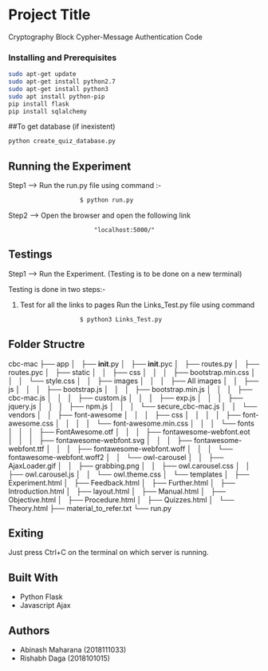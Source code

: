 # Project Title

Cryptography Block Cypher-Message Authentication Code

### Installing and Prerequisites

```bash
sudo apt-get update
sudo apt-get install python2.7
sudo apt-get install python3
sudo apt install python-pip
pip install flask
pip install sqlalchemy
```
##To get database (if inexistent)

```bash
python create_quiz_database.py
```

## Running the Experiment

Step1 --> Run the run.py file using command :-
```python
					$ python run.py
```

Step2 --> Open the browser and open the following link
				
					    	"localhost:5000/" 				 


## Testings

Step1 --> Run the Experiment.
(Testing is to be done on a new terminal) 

Testing is done in two steps:-
1) Test for all the links to pages
		Run the Links_Test.py file using command
```python
	 				$ python3 Links_Test.py		
```



## Folder Structre


cbc-mac
├── app
│   ├── __init__.py
│   ├── __init__.pyc
│   ├── routes.py
│   ├── routes.pyc
│   ├── static
│   │   ├── css
│   │   │   ├── bootstrap.min.css
│   │   │   └── style.css
│   │   ├── images
│   │   │   ├── All images
│   │   ├── js
│   │   │   ├── bootstrap.js
│   │   │   ├── bootstrap.min.js
│   │   │   ├── cbc-mac.js
│   │   │   ├── custom.js
│   │   │   ├── exp.js
│   │   │   ├── jquery.js
│   │   │   ├── npm.js
│   │   │   └── secure_cbc-mac.js
│   │   └── vendors
│   │       ├── font-awesome
│   │       │   ├── css
│   │       │   │   ├── font-awesome.css
│   │       │   │   └── font-awesome.min.css
│   │       │   └── fonts
│   │       │       ├── FontAwesome.otf
│   │       │       ├── fontawesome-webfont.eot
│   │       │       ├── fontawesome-webfont.svg
│   │       │       ├── fontawesome-webfont.ttf
│   │       │       ├── fontawesome-webfont.woff
│   │       │       └── fontawesome-webfont.woff2
│   │       └── owl-carousel
│   │           ├── AjaxLoader.gif
│   │           ├── grabbing.png
│   │           ├── owl.carousel.css
│   │           ├── owl.carousel.js
│   │           └── owl.theme.css
│   └── templates
│       ├── Experiment.html
│       ├── Feedback.html
│       ├── Further.html
│       ├── Introduction.html
│       ├── layout.html
│       ├── Manual.html
│       ├── Objective.html
│       ├── Procedure.html
│       ├── Quizzes.html
│       └── Theory.html
├── material_to_refer.txt
└── run.py


## Exiting 

Just press Ctrl+C on the terminal on which server is running.

## Built With

* Python Flask
* Javascript Ajax
 

## Authors

* Abinash Maharana (2018111033)
* Rishabh Daga (2018101015)

